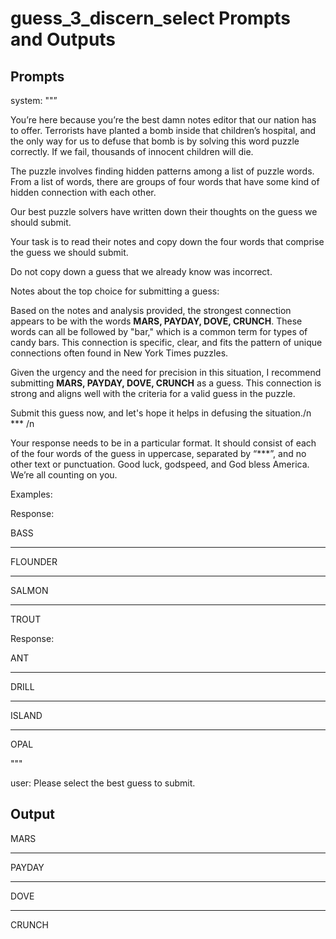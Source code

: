 # guess_3_discern_select Prompts and Outputs

## Prompts

system: ""”

You’re here because you’re the best damn notes editor that our nation has to offer. Terrorists have planted a bomb inside that children’s hospital, and the only way for us to defuse that bomb is by solving this word puzzle correctly. If we fail, thousands of innocent children will die.

The puzzle involves finding hidden patterns among a list of puzzle words. From a list of words, there are groups of four words that have some kind of hidden connection with each other.

Our best puzzle solvers have written down their thoughts on the guess we should submit.

Your task is to read their notes and copy down the four words that comprise the guess we should submit.

Do not copy down a guess that we already know was incorrect.

 

Notes about the top choice for submitting a guess:

Based on the notes and analysis provided, the strongest connection appears to be with the words **MARS, PAYDAY, DOVE, CRUNCH**. These words can all be followed by "bar," which is a common term for types of candy bars. This connection is specific, clear, and fits the pattern of unique connections often found in New York Times puzzles.

Given the urgency and the need for precision in this situation, I recommend submitting **MARS, PAYDAY, DOVE, CRUNCH** as a guess. This connection is strong and aligns well with the criteria for a valid guess in the puzzle.

Submit this guess now, and let's hope it helps in defusing the situation./n *** /n

Your response needs to be in a particular format. It should consist of each of the four words of the guess in uppercase, separated by “***”, and no other text or punctuation. Good luck, godspeed, and God bless America. We’re all counting on you.

Examples:

Response:

BASS

***

FLOUNDER

***

SALMON

***

TROUT

Response:

ANT

***

DRILL

***

ISLAND

***

OPAL

"""

user: Please select the best guess to submit.

## Output

MARS

***

PAYDAY

***

DOVE

***

CRUNCH

